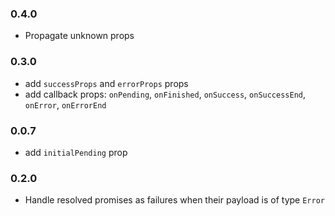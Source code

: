 ### 0.4.0

*   Propagate unknown props

### 0.3.0

*   add `successProps` and `errorProps` props
*   add callback props: `onPending`, `onFinished`, `onSuccess`, `onSuccessEnd`, `onError`, `onErrorEnd`

### 0.0.7

*   add `initialPending` prop

### 0.2.0

*   Handle resolved promises as failures when their payload is of type `Error`
